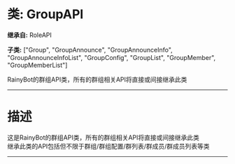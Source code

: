 # 类: GroupAPI  
  
**继承自:** RoleAPI  
  
**子类:** ["Group", "GroupAnnounce", "GroupAnnounceInfo", "GroupAnnounceInfoList", "GroupConfig", "GroupList", "GroupMember", "GroupMemberList"]  
  
RainyBot的群组API类，所有的群组相关API将直接或间接继承此类  
  
---  
  
# 描述  
  
这是RainyBot的群组API类，所有的群组相关API将直接或间接继承此类   
继承此类的API包括但不限于群组/群组配置/群列表/群成员/群成员列表等类  
  
---  
  

